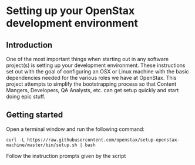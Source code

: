# Setting up your OpenStax development environment

<!-- START doctoc generated TOC please keep comment here to allow auto update -->
<!-- DON'T EDIT THIS SECTION, INSTEAD RE-RUN doctoc TO UPDATE -->

<!-- END doctoc generated TOC please keep comment here to allow auto update -->


## Introduction

One of the most important things when starting out in any software project(s) is setting up your development environment. These instructions set out with the goal of configuring an OSX or Linux machine with the basic dependencies needed for the various roles we have at OpenStax. This project attempts to simplify the bootstrapping process so that Content Mangers, Developers, QA Analysts, etc. can get setup quickly and start doing epic stuff.

## Getting started

Open a terminal window and run the following command:

    curl -L https://raw.githubusercontent.com/openstax/setup-openstax-machine/master/bin/setup.sh | bash

Follow the instruction prompts given by the script

